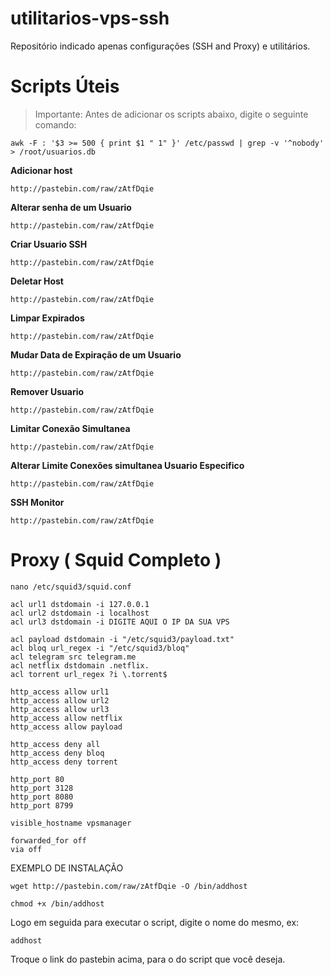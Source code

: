 # utilitarios-vps-ssh
Repositório indicado apenas configurações (SSH and Proxy) e utilitários.

# Scripts Úteis

> Importante: Antes de adicionar os scripts abaixo, digite o seguinte comando:
```
awk -F : '$3 >= 500 { print $1 " 1" }' /etc/passwd | grep -v '^nobody' > /root/usuarios.db
```

**Adicionar host**
```
http://pastebin.com/raw/zAtfDqie
```

**Alterar senha de um Usuario**
```
http://pastebin.com/raw/zAtfDqie
```

**Criar Usuario SSH**
```
http://pastebin.com/raw/zAtfDqie
```

**Deletar Host**
```
http://pastebin.com/raw/zAtfDqie
```

**Limpar Expirados**
```
http://pastebin.com/raw/zAtfDqie
```

**Mudar Data de Expiração de um Usuario**
```
http://pastebin.com/raw/zAtfDqie
```

**Remover Usuario**
```
http://pastebin.com/raw/zAtfDqie
```

**Limitar Conexão Simultanea**
```
http://pastebin.com/raw/zAtfDqie
```

**Alterar Limite Conexões simultanea Usuario Especifico**
```
http://pastebin.com/raw/zAtfDqie
```

**SSH Monitor**
```
http://pastebin.com/raw/zAtfDqie
```


# Proxy ( Squid Completo )
```
nano /etc/squid3/squid.conf
```
```
acl url1 dstdomain -i 127.0.0.1
acl url2 dstdomain -i localhost
acl url3 dstdomain -i DIGITE AQUI O IP DA SUA VPS

acl payload dstdomain -i "/etc/squid3/payload.txt"
acl bloq url_regex -i "/etc/squid3/bloq"
acl telegram src telegram.me
acl netflix dstdomain .netflix.
acl torrent url_regex ?i \.torrent$

http_access allow url1
http_access allow url2
http_access allow url3
http_access allow netflix
http_access allow payload

http_access deny all
http_access deny bloq
http_access deny torrent

http_port 80
http_port 3128
http_port 8080
http_port 8799

visible_hostname vpsmanager

forwarded_for off
via off
```

EXEMPLO DE INSTALAÇÃO

```
wget http://pastebin.com/raw/zAtfDqie -O /bin/addhost
```
```chmod +x /bin/addhost```

Logo em seguida para executar o script, digite o nome do mesmo, ex:

```addhost```

Troque o link do pastebin acima, para o do script que você deseja.
